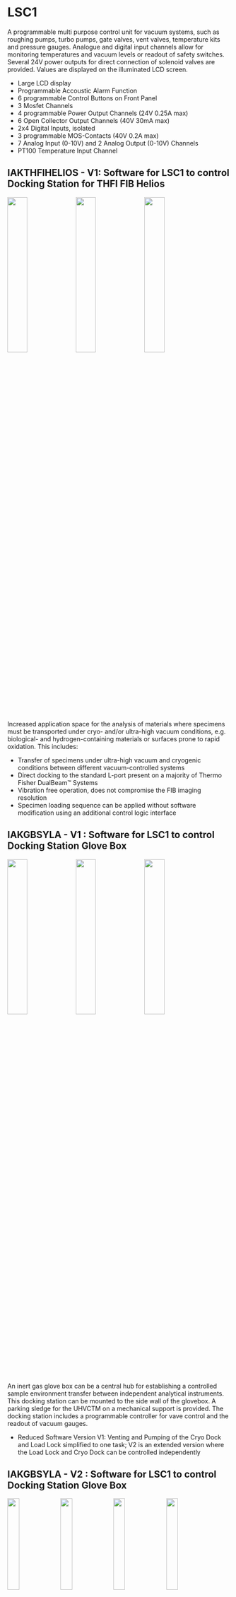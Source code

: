 # LSC1

A programmable multi purpose control unit for vacuum systems, such as roughing pumps, turbo pumps, gate valves, vent valves, temperature kits and pressure gauges. Analogue and digital input channels allow for monitoring temperatures and vacuum levels or readout of safety switches. Several 24V power outputs for direct connection of solenoid valves are provided. Values are displayed on the illuminated LCD screen.

* Large LCD display
* Programmable Accoustic Alarm Function
* 6 programmable Control Buttons on Front Panel
* 3 Mosfet Channels
* 4 programmable Power Output Channels (24V 0.25A max)
* 6 Open Collector Output Channels (40V 30mA max)
* 2x4 Digital Inputs, isolated
* 3 programmable MOS-Contacts (40V 0.2A max)
* 7 Analog Input (0-10V) and 2 Analog Output (0-10V) Channels
* PT100 Temperature Input Channel


## IAKTHFIHELIOS - V1: Software for LSC1 to control Docking Station for THFI FIB Helios

<img src="https://github.com/Spiean03/LSC1/blob/master/IAKTHFIHELIOS/V1.1/Images/WelcomeScreen.png" width="30%"> <img src="https://github.com/Spiean03/LSC1/blob/master/IAKTHFIHELIOS/V1.1/Images/MainScreen.png" width="30%"> <img src="https://github.com/Spiean03/LSC1/blob/master/IAKTHFIHELIOS/V1.1/Images/SettingsScreen.png" width="30%">

Increased application space for the analysis of materials where specimens must be transported under cryo- and/or ultra-high vacuum conditions, e.g. biological- and hydrogen-containing materials or surfaces prone to rapid oxidation. This includes:

* Transfer of specimens under ultra-high vacuum and cryogenic conditions between different vacuum-controlled systems
* Direct docking to the standard L-port present on a majority of Thermo Fisher DualBeam™ Systems
* Vibration free operation, does not compromise the FIB imaging resolution
* Specimen loading sequence can be applied without software modification using an additional control logic interface

## IAKGBSYLA - V1 : Software for LSC1 to control Docking Station Glove Box

<img src="https://github.com/Spiean03/LSC1/blob/master/IAKGBSYLA/V1.0/Images/V1_WelcomeScreen.png" width="30%"> <img src="https://github.com/Spiean03/LSC1/blob/master/IAKGBSYLA/V1.0/Images/V1_MainScreen.png" width="30%"> <img src="https://github.com/Spiean03/LSC1/blob/master/IAKGBSYLA/V1.0/Images/V1_SettingsScreen.png" width="30%">

An inert gas glove box can be a central hub for establishing a controlled sample environment transfer between independent analytical instruments. This docking station can be mounted to the side wall of the glovebox. A parking sledge for the UHVCTM on a mechanical support is provided. The docking station includes a programmable controller for vave control and the readout of vacuum gauges.

* Reduced Software Version V1: Venting and Pumping of the Cryo Dock and Load Lock simplified to one task; V2 is an extended version where the Load Lock and Cryo Dock can be controlled independently


## IAKGBSYLA - V2 : Software for LSC1 to control Docking Station Glove Box

<img src="https://github.com/Spiean03/LSC1/blob/master/IAKGBSYLA/V2.0/Images/V2_WelcomeScreen.png" width="23%"> <img src="https://github.com/Spiean03/LSC1/blob/master/IAKGBSYLA/V2.0/Images/V2_MainScreen1.png" width="23%"> <img src="https://github.com/Spiean03/LSC1/blob/master/IAKGBSYLA/V2.0/Images/V2_MainScreen2.png" width="23%"> <img src="https://github.com/Spiean03/LSC1/blob/master/IAKGBSYLA/V2.0/Images/V2_SettingsScreen.png" width="23%">

* Glove box side panel to DN40-ISO-KF adapter package
* Gate Valve Series 012 DN40KF Pneumatic actuator, position indicator, solenoid valve double acting, 2x KF 16 side ports
* Angle Valve DN16KF, pneumatic with pos. indicator, solenoid valve, closing spring
* Venting Valve, Solenoid 24V DC, G1/8'' normally closed
* TPR 280 Active Line Pirani Gauge DN16 ISO KF
* UHV Suitcase Support Sledge
* Mechanical Support Structure for Glove Box
* Roughing Line Components for Glove Box Direct Docking Instrument Adaptation
* Edwards Dry Scroll Vacuum Pump, 103l/min (6.2 m3/h)
